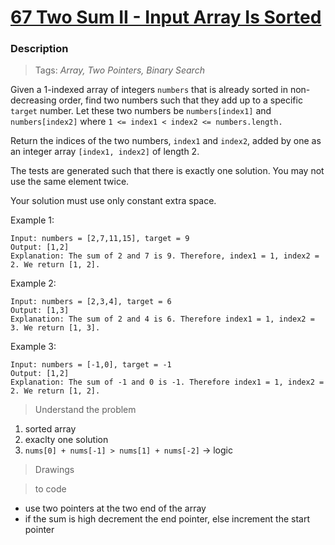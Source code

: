 # <a href="https://leetcode.com/problems/two-sum-ii-input-array-is-sorted/description/?envType=study-plan-v2&envId=top-interview-150">67 Two Sum II - Input Array Is Sorted</a>

### Description

> Tags: *Array, Two Pointers, Binary Search*

Given a 1-indexed array of integers `numbers` that is already sorted in non-decreasing order, find two numbers such that they add up to a specific `target` number. Let these two numbers be `numbers[index1]` and `numbers[index2]` where `1 <= index1 < index2 <= numbers.length.`

Return the indices of the two numbers, `index1` and `index2`, added by one as an integer array `[index1, index2]` of length 2.

The tests are generated such that there is exactly one solution. You may not use the same element twice.

Your solution must use only constant extra space.

 

Example 1:
```
Input: numbers = [2,7,11,15], target = 9
Output: [1,2]
Explanation: The sum of 2 and 7 is 9. Therefore, index1 = 1, index2 = 2. We return [1, 2].
```
Example 2:
```
Input: numbers = [2,3,4], target = 6
Output: [1,3]
Explanation: The sum of 2 and 4 is 6. Therefore index1 = 1, index2 = 3. We return [1, 3].
```
Example 3:
```
Input: numbers = [-1,0], target = -1
Output: [1,2]
Explanation: The sum of -1 and 0 is -1. Therefore index1 = 1, index2 = 2. We return [1, 2].
```
  
> Understand the problem

1. sorted array
1. exaclty one solution
1. `nums[0] + nums[-1] > nums[1] + nums[-2]` -> logic

> Drawings

<!-- <img src="" alt="img"/> -->

> to code

- use two pointers at the two end of the array
- if the sum is high decrement the end pointer, else increment the start pointer
